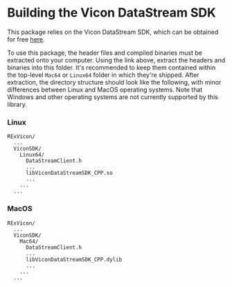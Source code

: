 # Building the Vicon DataStream SDK
This package relies on the Vicon DataStream SDK, which can be obtained for free 
[here](https://www.vicon.com/software/datastream-sdk/?section=downloads). 

To use this package, the header files and compiled binaries must be extracted onto 
your computer. Using the link above, extract the headers and binaries into this 
folder. It's recommended to keep them contained within the top-level `Mac64` or `Linux64`
folder in which they're shipped. After extraction, the directory structure should look like
the following, with minor differences between Linux and MacOS operating systems. Note that
Windows and other operating systems are not currently supported by this library.

### Linux
```
RExVicon/
  ...
  ViconSDK/
    Linux64/
      DataStreamClient.h
      ...
      libViconDataStreamSDK_CPP.so
      ...
    ...
  ...
```

### MacOS
```
RExVicon/
  ...
  ViconSDK/
    Mac64/
      DataStreamClient.h
      ...
      libViconDataStreamSDK_CPP.dylib
      ...
    ...
  ...
```

